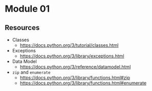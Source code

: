 # Module 01

## Resources

* Classes
	* https://docs.python.org/3/tutorial/classes.html
* Exceptions
	* https://docs.python.org/3/library/exceptions.html
* Data Model
	* https://docs.python.org/3/reference/datamodel.html
* ``zip`` and ``enumerate``
	* https://docs.python.org/3/library/functions.html#zip
	* https://docs.python.org/3/library/functions.html#enumerate
